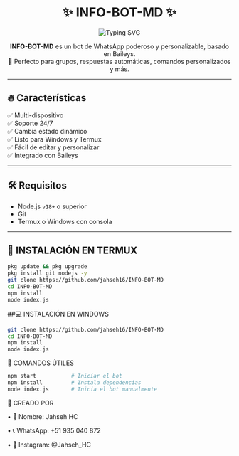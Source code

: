 <h1 align="center">
✨ INFO-BOT-MD ✨
</h1>

<p align="center">
  <img src="https://readme-typing-svg.demolab.com?font=Fira+Code&size=22&pause=1000&color=0FF70F&center=true&vCenter=true&width=435&lines=🤖+INFO-BOT+MD+ACTIVO+24%2F7;🔧+Hecho+por+Jahseh+HC;💬+Contáctame:+51935040872" alt="Typing SVG" />
</p>

<p align="center">
  <b>INFO-BOT-MD</b> es un bot de WhatsApp poderoso y personalizable, basado en Baileys. <br>
  🚀 Perfecto para grupos, respuestas automáticas, comandos personalizados y más.
</p>

---

## 🔥 Características

✅ Multi-dispositivo  
✅ Soporte 24/7  
✅ Cambia estado dinámico  
✅ Listo para Windows y Termux  
✅ Fácil de editar y personalizar  
✅ Integrado con Baileys  

---

## 🛠️ Requisitos

- Node.js `v18+` o superior
- Git
- Termux o Windows con consola

---

## 📲 INSTALACIÓN EN TERMUX

```bash
pkg update && pkg upgrade
pkg install git nodejs -y
git clone https://github.com/jahseh16/INFO-BOT-MD
cd INFO-BOT-MD
npm install
node index.js
```
##💻 INSTALACIÓN EN WINDOWS

```bash
git clone https://github.com/jahseh16/INFO-BOT-MD
cd INFO-BOT-MD
npm install
node index.js
```
🚀 COMANDOS ÚTILES

```bash
npm start           # Iniciar el bot
npm install         # Instala dependencias
node index.js       # Inicia el bot manualmente
```
👑 CREADO POR

•  👤 Nombre: Jahseh HC

•  📞 WhatsApp: +51 935 040 872

•  📸 Instagram: @Jahseh_HC
